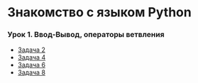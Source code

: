 # Знакомство с языком Python
### Урок 1. Ввод-Вывод, операторы ветвления
* [Задача 2](https://github.com/PDV-geekbrains/Getting-to-know-Python/blob/master/task_02.py)
* [Задача 4](https://github.com/PDV-geekbrains/Getting-to-know-Python/blob/master/task_04.py)
* [Задача 6](https://github.com/PDV-geekbrains/Getting-to-know-Python/blob/master/task_06.py)
* [Задача 8](https://github.com/PDV-geekbrains/Getting-to-know-Python/blob/master/task_08.py)